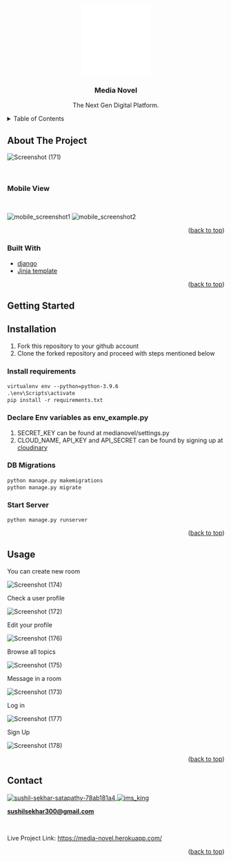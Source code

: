 <div id="top"></div>

<!-- PROJECT LOGO -->
<br />
<div align="center">
  <a href="https://github.com/Sushil211/Media-Novel">
    <img src="static/images/MediaNovel_logos_white.png" alt="Logo" width="160" height="160">
  </a>

  <h3 align="center">Media Novel</h3>

  <p align="center">
    The Next Gen Digital Platform.
    <br />
  </p>
</div>



<!-- TABLE OF CONTENTS -->
<details>
  <summary>Table of Contents</summary>
  <ol>
    <li>
      <a href="#about-the-project">About The Project</a>
      <ul>
        <li><a href="#built-with">Built With</a></li>
      </ul>
    </li>
    <li>
      <a href="#getting-started">Getting Started</a>
      <ul>
        <li><a href="#installation">Installation</a></li>
      </ul>
    </li>
    <li><a href="#usage">Usage</a></li>
    <li><a href="#contact">Contact</a></li>
  </ol>
</details>



<!-- ABOUT THE PROJECT -->
## About The Project

![Screenshot (171)](https://user-images.githubusercontent.com/54482089/140600537-b0e6eb15-b11d-4f91-8128-79e82137d0e1.png)

<br />

### Mobile View

<br />

![mobile_screenshot1](https://user-images.githubusercontent.com/54482089/140600210-c150a14b-b874-4161-be09-6107a4af07fa.jpeg)
![mobile_screenshot2](https://user-images.githubusercontent.com/54482089/140600212-cfa72b33-56e4-425a-a804-0ed3bc33fcea.jpeg)

<p align="right">(<a href="#top">back to top</a>)</p>

### Built With

* [django](https://www.djangoproject.com/)
* [Jinja template](https://jinja.palletsprojects.com/en/3.0.x/)

<p align="right">(<a href="#top">back to top</a>)</p>

<!-- GETTING STARTED -->
## Getting Started

## Installation
1. Fork this repository to your github account
2. Clone the forked repository and proceed with steps mentioned below

### Install requirements
```
virtualenv env --python=python-3.9.6
.\env\Scripts\activate 
pip install -r requirements.txt
```
### Declare Env variables as env_example.py
1. SECRET_KEY can be found at medianovel/settings.py <br />
2. CLOUD_NAME, API_KEY and API_SECRET can be found by signing up at <a href="https://cloudinary.com/">cloudinary</a>

### DB Migrations
```
python manage.py makemigrations
python manage.py migrate
```
### Start Server
```
python manage.py runserver
```

<p align="right">(<a href="#top">back to top</a>)</p>



<!-- USAGE EXAMPLES -->
## Usage

You can create new room

![Screenshot (174)](https://user-images.githubusercontent.com/54482089/140600547-e65497ac-b9f9-465b-9a09-3fb595bee591.png)

Check a user profile

![Screenshot (172)](https://user-images.githubusercontent.com/54482089/140600540-dcbe20b6-c297-4275-ac79-0f445282c5be.png)

Edit your profile

![Screenshot (176)](https://user-images.githubusercontent.com/54482089/140600559-f9dd327f-5cec-4378-9fb6-7e56fc949faf.png)

Browse all topics

![Screenshot (175)](https://user-images.githubusercontent.com/54482089/140600553-d868354f-d330-4ec9-aba6-452479e19e65.png)

Message in a room

![Screenshot (173)](https://user-images.githubusercontent.com/54482089/140600542-a16cc9b1-6007-4165-84dc-774dec254003.png)

Log in

![Screenshot (177)](https://user-images.githubusercontent.com/54482089/140600564-56cc1abd-013a-4472-8e2d-aff817eeee21.png)

Sign Up

![Screenshot (178)](https://user-images.githubusercontent.com/54482089/140600570-8591bddc-b3cd-4332-adf6-1e0d83fd429d.png)

<p align="right">(<a href="#top">back to top</a>)</p>

<!-- CONTACT -->
## Contact

<a href="https://linkedin.com/in/sushil-sekhar-satapathy-78ab181a4" target="blank">
<img align="center" src="https://cdn.jsdelivr.net/npm/simple-icons@3.0.1/icons/linkedin.svg" alt="sushil-sekhar-satapathy-78ab181a4" height="30" width="40" />
</a>

<a href="https://twitter.com/ims_king" target="blank">
<img align="center" src="https://cdn.jsdelivr.net/npm/simple-icons@3.0.1/icons/twitter.svg" alt="ims_king" height="30" width="40" />
</a>

**sushilsekhar300@gmail.com**

<br />

Live Project Link: https://media-novel.herokuapp.com/

<p align="right">(<a href="#top">back to top</a>)</p>
